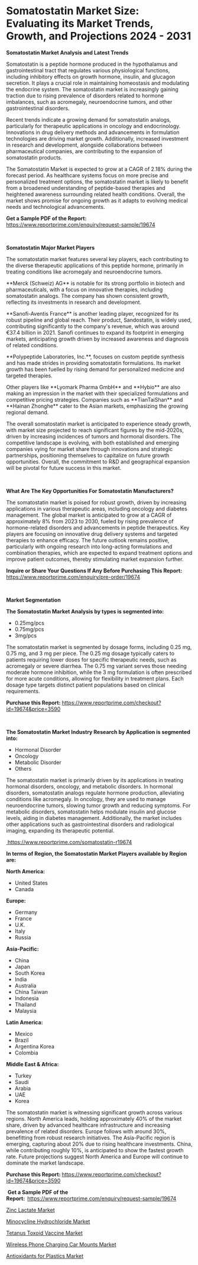 <p><h1>Somatostatin Market Size: Evaluating its Market Trends, Growth, and Projections 2024 - 2031</h1></p><p><strong>Somatostatin Market Analysis and Latest Trends</strong></p>
<p><p>Somatostatin is a peptide hormone produced in the hypothalamus and gastrointestinal tract that regulates various physiological functions, including inhibitory effects on growth hormone, insulin, and glucagon secretion. It plays a crucial role in maintaining homeostasis and modulating the endocrine system. The somatostatin market is increasingly gaining traction due to rising prevalence of disorders related to hormone imbalances, such as acromegaly, neuroendocrine tumors, and other gastrointestinal disorders. </p><p>Recent trends indicate a growing demand for somatostatin analogs, particularly for therapeutic applications in oncology and endocrinology. Innovations in drug delivery methods and advancements in formulation technologies are driving market growth. Additionally, increased investment in research and development, alongside collaborations between pharmaceutical companies, are contributing to the expansion of somatostatin products.</p><p>The Somatostatin Market is expected to grow at a CAGR of 2.18% during the forecast period. As healthcare systems focus on more precise and personalized treatment options, the somatostatin market is likely to benefit from a broadened understanding of peptide-based therapies and heightened awareness surrounding related health conditions. Overall, the market shows promise for ongoing growth as it adapts to evolving medical needs and technological advancements.</p></p>
<p><strong>Get a Sample PDF of the Report:&nbsp;</strong> <a href="https://www.reportprime.com/enquiry/request-sample/19674?utm_campaign=11&utm_medium=2&utm_source=Github&utm_content=ia&utm_term=02122024&utm_id=somatostatin">https://www.reportprime.com/enquiry/request-sample/19674</a></p>
<p>&nbsp;</p>
<p><strong>Somatostatin Major Market Players</strong></p>
<p><p>The somatostatin market features several key players, each contributing to the diverse therapeutic applications of this peptide hormone, primarily in treating conditions like acromegaly and neuroendocrine tumors. </p><p>**Merck (Schweiz) AG** is notable for its strong portfolio in biotech and pharmaceuticals, with a focus on innovative therapies, including somatostatin analogs. The company has shown consistent growth, reflecting its investments in research and development. </p><p>**Sanofi-Aventis France** is another leading player, recognized for its robust pipeline and global reach. Their product, Sandostatin, is widely used, contributing significantly to the company's revenue, which was around €37.4 billion in 2021. Sanofi continues to expand its footprint in emerging markets, anticipating growth driven by increased awareness and diagnosis of related conditions.</p><p>**Polypeptide Laboratories, Inc.**, focuses on custom peptide synthesis and has made strides in providing somatostatin formulations. Its market growth has been fuelled by rising demand for personalized medicine and targeted therapies.</p><p>Other players like **Lyomark Pharma GmbH** and **Hybio** are also making an impression in the market with their specialized formulations and competitive pricing strategies. Companies such as **TianTaiShan** and **Hainan Zhonghe** cater to the Asian markets, emphasizing the growing regional demand.</p><p>The overall somatostatin market is anticipated to experience steady growth, with market size projected to reach significant figures by the mid-2020s, driven by increasing incidences of tumors and hormonal disorders. The competitive landscape is evolving, with both established and emerging companies vying for market share through innovations and strategic partnerships, positioning themselves to capitalize on future growth opportunities. Overall, the commitment to R&D and geographical expansion will be pivotal for future success in this market.</p></p>
<p>&nbsp;</p>
<p><strong>What Are The Key Opportunities For Somatostatin Manufacturers?</strong></p>
<p><p>The somatostatin market is poised for robust growth, driven by increasing applications in various therapeutic areas, including oncology and diabetes management. The global market is anticipated to grow at a CAGR of approximately 8% from 2023 to 2030, fueled by rising prevalence of hormone-related disorders and advancements in peptide therapeutics. Key players are focusing on innovative drug delivery systems and targeted therapies to enhance efficacy. The future outlook remains positive, particularly with ongoing research into long-acting formulations and combination therapies, which are expected to expand treatment options and improve patient outcomes, thereby stimulating market expansion further.</p></p>
<p><strong>Inquire or Share Your Questions If Any Before Purchasing This Report:</strong> <a href="https://www.reportprime.com/enquiry/pre-order/19674?utm_campaign=11&utm_medium=2&utm_source=Github&utm_content=ia&utm_term=02122024&utm_id=somatostatin">https://www.reportprime.com/enquiry/pre-order/19674</a></p>
<p>&nbsp;</p>
<p><strong>Market Segmentation</strong></p>
<p><strong>The Somatostatin Market Analysis by types is segmented into:</strong></p>
<p><ul><li>0.25mg/pcs</li><li>0.75mg/pcs</li><li>3mg/pcs</li></ul></p>
<p><p>The somatostatin market is segmented by dosage forms, including 0.25 mg, 0.75 mg, and 3 mg per piece. The 0.25 mg dosage typically caters to patients requiring lower doses for specific therapeutic needs, such as acromegaly or severe diarrhea. The 0.75 mg variant serves those needing moderate hormone inhibition, while the 3 mg formulation is often prescribed for more acute conditions, allowing for flexibility in treatment plans. Each dosage type targets distinct patient populations based on clinical requirements.</p></p>
<p><strong>Purchase this Report:&nbsp;</strong><a href="https://www.reportprime.com/checkout?id=19674&price=3590&utm_campaign=11&utm_medium=2&utm_source=Github&utm_content=ia&utm_term=02122024&utm_id=somatostatin">https://www.reportprime.com/checkout?id=19674&price=3590</a></p>
<p>&nbsp;</p>
<p><strong>The Somatostatin Market Industry Research by Application is segmented into:</strong></p>
<p><ul><li>Hormonal Disorder</li><li>Oncology</li><li>Metabolic Disorder</li><li>Others</li></ul></p>
<p><p>The somatostatin market is primarily driven by its applications in treating hormonal disorders, oncology, and metabolic disorders. In hormonal disorders, somatostatin analogs regulate hormone production, alleviating conditions like acromegaly. In oncology, they are used to manage neuroendocrine tumors, slowing tumor growth and reducing symptoms. For metabolic disorders, somatostatin helps modulate insulin and glucose levels, aiding in diabetes management. Additionally, the market includes other applications such as gastrointestinal disorders and radiological imaging, expanding its therapeutic potential.</p></p>
<p><a href="https://www.reportprime.com/somatostatin-r19674?utm_campaign=11&utm_medium=2&utm_source=Github&utm_content=ia&utm_term=02122024&utm_id=somatostatin">&nbsp;https://www.reportprime.com/somatostatin-r19674</a></p>
<p><strong>In terms of Region, the Somatostatin Market Players available by Region are:</strong></p>
<p>
    <p> <strong> North America: </strong>
        <ul>
            <li>United States</li>
            <li>Canada</li>
        </ul>
        </p> 
    <p> <strong> Europe: </strong>
        <ul>
            <li>Germany</li>
            <li>France</li>
            <li>U.K.</li>
            <li>Italy</li>
            <li>Russia</li>
        </ul>
        </p> 
    <p> <strong> Asia-Pacific: </strong>
        <ul>
            <li>China</li>
            <li>Japan</li>
            <li>South Korea</li>
            <li>India</li>
            <li>Australia</li>
            <li>China Taiwan</li>
            <li>Indonesia</li>
            <li>Thailand</li>
            <li>Malaysia</li>
        </ul>
        </p> 
    <p> <strong> Latin America: </strong>
        <ul>
            <li>Mexico</li>
            <li>Brazil</li>
            <li>Argentina Korea</li>
            <li>Colombia</li>
        </ul>
        </p> 
    <p> <strong> Middle East & Africa: </strong>
        <ul>
            <li>Turkey</li>
            <li>Saudi</li>
            <li>Arabia</li>
            <li>UAE</li>
            <li>Korea</li>
        </ul>
    </p>
    </p>
<p><p>The somatostatin market is witnessing significant growth across various regions. North America leads, holding approximately 40% of the market share, driven by advanced healthcare infrastructure and increasing prevalence of related disorders. Europe follows with around 30%, benefitting from robust research initiatives. The Asia-Pacific region is emerging, capturing about 20% due to rising healthcare investments. China, while contributing roughly 10%, is anticipated to show the fastest growth rate. Future projections suggest North America and Europe will continue to dominate the market landscape.</p></p>
<p><strong>Purchase this Report: </strong><a href="https://www.reportprime.com/checkout?id=19674&price=3590&utm_campaign=11&utm_medium=2&utm_source=Github&utm_content=ia&utm_term=02122024&utm_id=somatostatin">https://www.reportprime.com/checkout?id=19674&price=3590</a></p>
<p>&nbsp;<strong>Get a Sample PDF of the Report:&nbsp;&nbsp;</strong><a href="https://www.reportprime.com/enquiry/request-sample/19674?utm_campaign=11&utm_medium=2&utm_source=Github&utm_content=ia&utm_term=02122024&utm_id=somatostatin">https://www.reportprime.com/enquiry/request-sample/19674</a></p>
<p><strong></strong></p>
<p><p><a href="https://www.linkedin.com/pulse/rapid-growth-global-zinc-lactate-market-cagr-12-from-2024-fuxlf?utm_campaign=11&utm_medium=2&utm_source=Github&utm_content=ia&utm_term=02122024&utm_id=somatostatin">Zinc Lactate Market</a></p><p><a href="https://github.com/ChiragRp1/Market-Research-Report-List-6/blob/main/minocycline-hydrochloride-market.md?utm_campaign=11&utm_medium=2&utm_source=Github&utm_content=ia&utm_term=02122024&utm_id=somatostatin">Minocycline Hydrochloride Market</a></p><p><a href="https://www.linkedin.com/pulse/tetanus-toxoid-vaccine-market-overview-industry-growth-foxuf?utm_campaign=11&utm_medium=2&utm_source=Github&utm_content=ia&utm_term=02122024&utm_id=somatostatin">Tetanus Toxoid Vaccine Market</a></p><p><a href="https://issuu.com/reportprime-2/docs/wireless-phone-charging-car-mounts-market-size-203?utm_campaign=11&utm_medium=2&utm_source=Github&utm_content=ia&utm_term=02122024&utm_id=somatostatin">Wireless Phone Charging Car Mounts Market</a></p><p><a href="https://issuu.com/reportprime-2/docs/antioxidants-for-plastics-market-size-2030.pptx?utm_campaign=11&utm_medium=2&utm_source=Github&utm_content=ia&utm_term=02122024&utm_id=somatostatin">Antioxidants for Plastics Market</a></p></p>